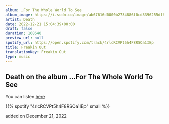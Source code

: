 ```yaml
---
album: …For The Whole World To See
album_image: https://i.scdn.co/image/ab67616d0000b2734886f0cd3396255df8628784
artist: Death
date: 2022-12-21 15:04:39+00:00
draft: false
duration: 168640
preview_url: null
spotify_url: https://open.spotify.com/track/4rlcRCVPt5h4F8RSOa1IEp
title: Freakin Out
translationKey: Freakin Out
type: music
---
```


## Death on the album …For The Whole World To See

You can listen [here](https://open.spotify.com/track/4rlcRCVPt5h4F8RSOa1IEp)

{{% spotify "4rlcRCVPt5h4F8RSOa1IEp" small %}}

added on December 21, 2022